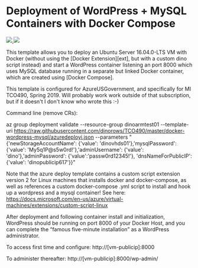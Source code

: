 # Deployment of WordPress + MySQL Containers with Docker Compose

<a href="https://portal.azure.com/#create/Microsoft.Template/uri/https%3A%2F%2Fraw.githubusercontent.com%2FAzure%2Fazure-quickstart-templates%2Fmaster%2Fdocker-wordpress-mysql%2Fazuredeploy.json" target="_blank">
	<img src="http://azuredeploy.net/deploybutton.png"/>
</a>
<a href="http://armviz.io/#/?load=https%3A%2F%2Fraw.githubusercontent.com%2FAzure%2Fazure-quickstart-templates%2Fmaster%2Fdocker-wordpress-mysql%2Fazuredeploy.json" target="_blank">
    <img src="http://armviz.io/visualizebutton.png"/>
</a>

This template allows you to deploy an Ubuntu Server 16.04.0-LTS VM with Docker (without using the 
[Docker Extension][ext], but with a custom dino script instead) and start a WordPress container 
listening an port 8000 which uses MySQL database running in a separate but linked Docker container, 
which are created using [Docker Compose].

This template is configured for AzureUSGovernment, and specifically for MI TCO490, Spring 2019. Will 
probably work work outside of that subscription, but if it doesn't I don't know who wrote this :-)

Command line (remove CRs):

az group deployment validate --resource-group dinoarmtest01 --template-uri 
https://raw.githubusercontent.com/dinorows/TCO490/master/docker-wordpress-mysql/azuredeployi.json 
--parameters "{'newStorageAccountName': {'value': 'dinovhds01'},'mysqlPassword': {'value': 
'My5q1P@s5w0rd!'},'adminUsername': {'value': 'dino'},'adminPassword': {'value':'passw0rd12345!'},
'dnsNameForPublicIP': {'value': 'dinopublicip617'}}"

Note that the azure deploy template contains a custom script extension version 2 for Linux machines
that installs docker and docker-compose, as well as references a custom docker-compose .yml script 
to install and hook up a wordpress and a mysql container! See here: 
https://docs.microsoft.com/en-us/azure/virtual-machines/extensions/custom-script-linux

After deployment and following container install and initialization, WordPress should be running on 
port 8000 of your Docker Host, and you can complete the “famous five-minute installation” as a 
WordPress administrator.

To access first time and configure: http://[vm-publicip]:8000 

To administer thereafter: http://[vm-publicip]:8000/wp-admin/